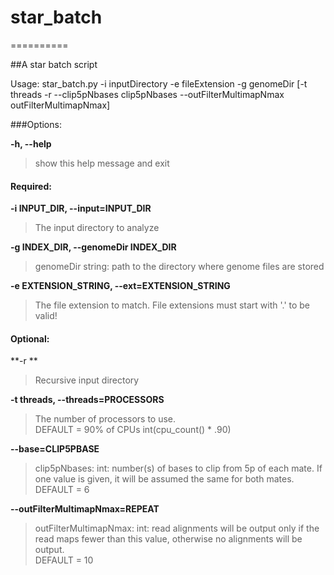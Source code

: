 # star_batch
==========

##A star batch script

Usage: star_batch.py -i inputDirectory -e fileExtension -g genomeDir [-t threads -r --clip5pNbases clip5pNbases --outFilterMultimapNmax outFilterMultimapNmax]


###Options:  

**-h, --help**  
>show this help message and exit  
  
#### Required:
  
**-i INPUT_DIR, --input=INPUT_DIR**  
>The input directory to analyze  

**-g INDEX_DIR, --genomeDir INDEX_DIR**
>genomeDir string: path to the directory where genome files are stored
   
**-e EXTENSION_STRING, --ext=EXTENSION_STRING**  
>The file extension to match. File extensions must start with '.' to be valid!  
    
#### Optional:  

**-r **
>Recursive input directory
                        
**-t threads, --threads=PROCESSORS**  
>The number of processors to use.  
DEFAULT = 90% of CPUs int(cpu_count() * .90)

**--base=CLIP5PBASE**  
>clip5pNbases: int: number(s) of bases to clip from 5p of each mate. If one value is given, it will be assumed the same for both mates.  
DEFAULT = 6  
                        
**--outFilterMultimapNmax=REPEAT**  
>outFilterMultimapNmax: int: read alignments will be output only if the read maps fewer than this value, otherwise no alignments will be output.  
DEFAULT = 10
